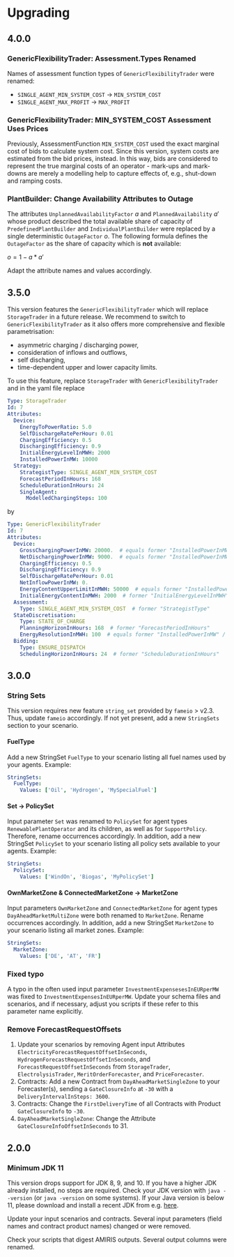 <!-- SPDX-FileCopyrightText: 2025 German Aerospace Center <amiris@dlr.de>

SPDX-License-Identifier: Apache-2.0 -->
# Upgrading

## 4.0.0

### GenericFlexibilityTrader: Assessment.Types Renamed

Names of assessment function types of `GenericFlexibilityTrader` were renamed:

* `SINGLE_AGENT_MIN_SYSTEM_COST` &rarr; `MIN_SYSTEM_COST`
* `SINGLE_AGENT_MAX_PROFIT` &rarr; `MAX_PROFIT`

### GenericFlexibilityTrader: MIN_SYSTEM_COST Assessment Uses Prices

Previously, AssessmentFunction `MIN_SYSTEM_COST` used the exact marginal cost of bids to calculate system cost.
Since this version, system costs are estimated from the bid prices, instead.
In this way, bids are considered to represent the true marginal costs of an operator - mark-ups and mark-downs are merely a modelling help to capture effects of, e.g., shut-down and ramping costs.

### PlantBuilder: Change Availability Attributes to Outage

The attributes `UnplannedAvailabilityFactor` $a$ and `PlannedAvailability` $a'$ whose product described the total available share of capacity of `PredefinedPlantBuilder` and `IndividualPlantBuilder` were replaced by a single deterministic `OutageFactor` $o$.
The following formula defines the `OutageFactor` as the share of capacity which is **not** available:

$o = 1 - a * a'$

Adapt the attribute names and values accordingly.

## 3.5.0

This version features the `GenericFlexibilityTrader` which will replace `StorageTrader` in a future release.
We recommend to switch to `GenericFlexibilityTrader` as it also offers more comprehensive and flexible parametrisation:
* asymmetric charging / discharging power,
* consideration of inflows and outflows,
* self discharging,
* time-dependent upper and lower capacity limits.

To use this feature, replace `StorageTrader` with `GenericFlexibilityTrader` and in the yaml file replace 

```yaml
Type: StorageTrader
Id: 7
Attributes:
  Device:
    EnergyToPowerRatio: 5.0
    SelfDischargeRatePerHour: 0.01
    ChargingEfficiency: 0.5
    DischargingEfficiency: 0.9
    InitialEnergyLevelInMWH: 2000
    InstalledPowerInMW: 10000
  Strategy:
    StrategistType: SINGLE_AGENT_MIN_SYSTEM_COST
    ForecastPeriodInHours: 168
    ScheduleDurationInHours: 24
    SingleAgent:
      ModelledChargingSteps: 100
```

by

```yaml
Type: GenericFlexibilityTrader
Id: 7
Attributes:
  Device:
    GrossChargingPowerInMW: 20000.  # equals former "InstalledPowerInMW" / "ChargingEfficiency"
    NetDischargingPowerInMW: 9000.  # equals former "InstalledPowerInMW" * "DischargingEfficiency"
    ChargingEfficiency: 0.5
    DischargingEfficiency: 0.9
    SelfDischargeRatePerHour: 0.01
    NetInflowPowerInMW: 0.
    EnergyContentUpperLimitInMWH: 50000  # equals former "InstalledPowerInMW" * "EnergyToPowerRatio"
    InitialEnergyContentInMWH: 2000  # former "InitialEnergyLevelInMWH"
  Assessment:
    Type: SINGLE_AGENT_MIN_SYSTEM_COST  # former "StrategistType"
  StateDiscretisation:
    Type: STATE_OF_CHARGE
    PlanningHorizonInHours: 168  # former "ForecastPeriodInHours"
    EnergyResolutionInMWH: 100  # equals former "InstalledPowerInMW" / "ModelledChargingSteps"
  Bidding:
    Type: ENSURE_DISPATCH
    SchedulingHorizonInHours: 24  # former "ScheduleDurationInHours"
```

## 3.0.0

### String Sets

This version requires new feature `string_set` provided by `fameio` > v2.3.
Thus, update `fameio` accordingly.
If not yet present, add a new `StringSets` section to your scenario.

#### FuelType

Add a new StringSet `FuelType` to your scenario listing all fuel names used by your agents.
Example:

```yaml
StringSets:
  FuelType:
    Values: ['Oil', 'Hydrogen', 'MySpecialFuel']
```

#### Set -> PolicySet

Input parameter `Set` was renamed to `PolicySet` for agent types `RenewablePlantOperator` and its children, as well as for `SupportPolicy`.
Therefore, rename occurrences accordingly.
In addition, add a new StringSet `PolicySet` to your scenario listing all policy sets available to your agents.
Example:

```yaml
StringSets:
  PolicySet:
    Values: ['WindOn', 'Biogas', 'MyPolicySet']
```

#### OwnMarketZone & ConnectedMarketZone -> MarketZone

Input parameters `OwnMarketZone` and `ConnectedMarketZone` for agent types `DayAheadMarketMultiZone` were both renamed to `MarketZone`.
Rename occurrences accordingly.
In addition, add a new StringSet `MarketZone` to your scenario listing all market zones.
Example:

```yaml
StringSets:
  MarketZone:
    Values: ['DE', 'AT', 'FR']
```

### Fixed typo

A typo in the often used input parameter `InvestmentExpensesesInEURperMW` was fixed to `InvestmentExpensesInEURperMW`.
Update your schema files and scenarios, and if necessary, adjust you scripts if these refer to this parameter name explicitly.

### Remove ForecastRequestOffsets

1. Update your scenarios by removing Agent input Attributes `ElectricityForecastRequestOffsetInSeconds`, `HydrogenForecastRequestOffsetInSeconds`, and `ForecastRequestOffsetInSeconds` from `StorageTrader`, `ElectrolysisTrader`, `MeritOrderForecaster`, and `PriceForecaster`.
1. Contracts: Add a new Contract from `DayAheadMarketSingleZone` to your Forecaster(s), sending a `GateClosureInfo` at `-30` with a `DeliveryIntervalInSteps: 3600`.
1. Contracts: Change the `FirstDeliveryTime` of all Contracts with Product `GateClosureInfo` to `-30`.
1. `DayAheadMarketSingleZone`: Change the Attribute `GateClosureInfoOffsetInSeconds` to 31. 

## 2.0.0

### Minimum JDK 11

This version drops support for JDK 8, 9, and 10.
If you have a higher JDK already installed, no steps are required.
Check your JDK version with `java --version` (or `java -version` on some systems). 
If your Java version is below 11, please download and install a recent JDK from e.g. [here](https://adoptium.net/).

Update your input scenarios and contracts.
Several input parameters (field names and contract product names) changed or were removed.

Check your scripts that digest AMIRIS outputs.
Several output columns were renamed.